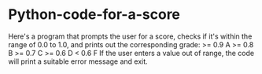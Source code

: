 # Python-code-for-a-score
Here's a program that prompts the user for a score, checks if it's within the range of 0.0 to 1.0, and prints out the corresponding grade: >= 0.9 A >= 0.8 B >= 0.7 C >= 0.6 D &lt; 0.6 F If the user enters a value out of range, the code will print a suitable error message and exit.
